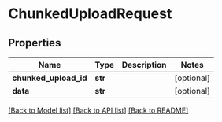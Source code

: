 # ChunkedUploadRequest

## Properties
Name | Type | Description | Notes
------------ | ------------- | ------------- | -------------
**chunked_upload_id** | **str** |  | [optional] 
**data** | **str** |  | [optional] 

[[Back to Model list]](../README.md#documentation-for-models) [[Back to API list]](../README.md#documentation-for-api-endpoints) [[Back to README]](../README.md)


